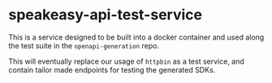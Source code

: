 # speakeasy-api-test-service

This is a service designed to be built into a docker container and used along the test suite in the `openapi-generation` repo.

This will eventually replace our usage of `httpbin` as a test service, and contain tailor made endpoints for testing the generated SDKs.